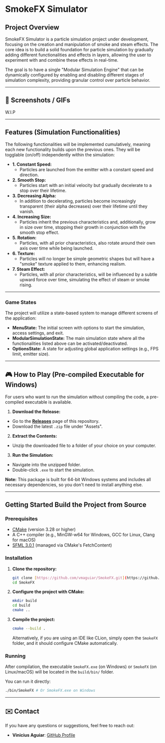# SmokeFX Simulator

## Project Overview

SmokeFX Simulator is a particle simulation project under development, focusing on the creation and manipulation of smoke and steam
effects. The core idea is to build a solid foundation for particle simulation by gradually adding different functionalities and
effects in layers, allowing the user to experiment with and combine these effects in real-time.

The goal is to have a single "Modular Simulation Engine" that can be dynamically configured by enabling and disabling different
stages of simulation complexity, providing granular control over particle behavior.

---

## 📸 Screenshots / GIFs

W.I.P

---

## Features (Simulation Functionalities)

The following functionalities will be implemented cumulatively, meaning each new functionality builds upon the previous ones. They
will be togglable (on/off) independently within the simulation:

* **1. Constant Speed:**
    * Particles are launched from the emitter with a constant speed and direction.
* **2. Smooth Stop:**
    * Particles start with an initial velocity but gradually decelerate to a stop over their lifetime.
* **3. Decreasing Alpha:**
    * In addition to decelerating, particles become increasingly transparent (their alpha decreases) over their lifetime until
      they vanish.
* **4. Increasing Size:**
    * Particles inherit the previous characteristics and, additionally, grow in size over time, stopping their growth in
      conjunction with the smooth stop effect.
* **5. Rotation:**
    * Particles, with all prior characteristics, also rotate around their own axis over time while being launched.
* **6. Texture:**
    * Particles will no longer be simple geometric shapes but will have a "smoke" texture applied to them, enhancing realism.
* **7. Steam Effect:**
    * Particles, with all prior characteristics, will be influenced by a subtle upward force over time, simulating the effect of
      steam or smoke rising.

---

### Game States

The project will utilize a state-based system to manage different screens of the application:

* **MenuState:** The initial screen with options to start the simulation, access settings, and exit.
* **ModularSimulationState:** The main simulation state where all the functionalities listed above can be activated/deactivated.
* **OptionsState:** A state for adjusting global application settings (e.g., FPS limit, emitter size).

---

## 🎮 How to Play (Pre-compiled Executable for Windows)

For users who want to run the simulation without compiling the code, a pre-compiled executable is available.

1. **Download the Release:**

* Go to the **[Releases]()** page of this repository.
* Download the latest `.zip` file under "Assets".

2. **Extract the Contents:**

* Unzip the downloaded file to a folder of your choice on your computer.

3. **Run the Simulation:**

* Navigate into the unzipped folder.
* Double-click `.exe` to start the simulation.

**Note:** This package is built for 64-bit Windows systems and includes all necessary dependencies, so you don't need to install
anything else.

---

## Getting Started Build the Project from Source

### Prerequisites

* [CMake](https://cmake.org/download/) (version 3.28 or higher)
* A C++ compiler (e.g., MinGW-w64 for Windows, GCC for Linux, Clang for macOS)
* [SFML 3.0.1](https://www.sfml-dev.org/download/sfml/3.0.1/) (managed via CMake's FetchContent)

### Installation

1. **Clone the repository:**
   ```bash
   git clone [https://github.com/vmaguiar/SmokeFX.git](https://github.com/vmaguiar/SmokeFX.git)
   cd SmokeFX
   ```
2. **Configure the project with CMake:**
   ```bash
   mkdir build
   cd build
   cmake ..
   ```
3. **Compile the project:**
   ```bash
   cmake --build .
   ```
   Alternatively, if you are using an IDE like CLion, simply open the `SmokeFX` folder, and it should configure CMake
   automatically.

### Running

After compilation, the executable `SmokeFX.exe` (on Windows) or `SmokeFX` (on Linux/macOS) will be located in the `build/bin/`
folder.

You can run it directly:

```bash
./bin/SmokeFX # Or SmokeFX.exe on Windows
```

---

## ✉️ Contact

If you have any questions or suggestions, feel free to reach out:

* **Vinicius Aguiar**: [GitHub Profile](https://github.com/vmaguiar)